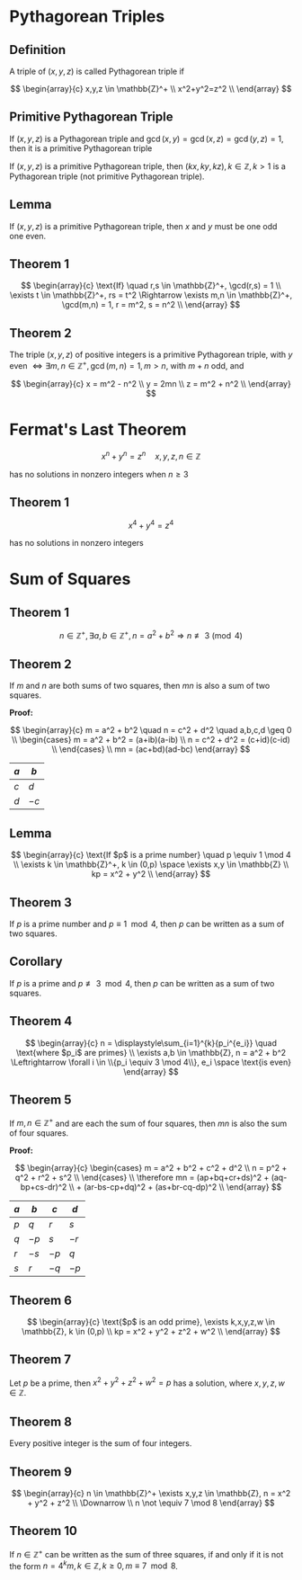 # Pythagorean Triples

## Definition

A triple of $(x,y,z)$ is called Pythagorean triple if

$$
\begin{array}{c}
    x,y,z \in \mathbb{Z}^+ \\
    x^2+y^2=z^2 \\
\end{array}
$$

## Primitive Pythagorean Triple

If $(x,y,z)$ is a Pythagorean triple and $\gcd(x,y) = \gcd(x,z) = \gcd(y,z) = 1$, then it is a primitive Pythagorean triple

If $(x,y,z)$ is a primitive Pythagorean triple, then $(kx,ky,kz), k \in \mathbb{Z}, k \gt 1$ is a Pythagorean triple (not primitive Pythagorean triple).

## Lemma

If $(x,y,z)$ is a primitive Pythagorean triple, then $x$ and $y$ must be one odd one even.

## Theorem 1

$$
\begin{array}{c}
    \text{If} \quad r,s \in \mathbb{Z}^+, \gcd(r,s) = 1 \\
    \exists t \in \mathbb{Z}^+, rs = t^2 \Rightarrow \exists m,n \in \mathbb{Z}^+, \gcd(m,n) = 1, r = m^2, s = n^2 \\
\end{array}
$$

## Theorem 2

The triple $(x,y,z)$ of positive integers is a primitive Pythagorean triple, with $y$ even $\Longleftrightarrow \exists m,n \in \mathbb{Z}^+, \gcd(m,n) = 1, m \gt n$, with $m + n$ odd, and

$$
\begin{array}{c}
    x = m^2 - n^2 \\
    y = 2mn \\
    z = m^2 + n^2 \\
\end{array}
$$

# Fermat's Last Theorem

$$
x^n + y^n = z^n \quad x,y,z,n \in \mathbb{Z}
$$

has no solutions in nonzero integers when $n \geq 3$

## Theorem 1

$$
x^4 + y^4 = z^4
$$

has no solutions in nonzero integers

# Sum of Squares

## Theorem 1

$$
n \in \mathbb{Z}^+, \exists a,b \in \mathbb{Z}^+, n = a^2 + b^2 \Rightarrow n \not \equiv 3 \pmod 4
$$

## Theorem 2

If $m$ and $n$ are both sums of two squares, then $mn$ is also a sum of two squares.

**Proof:**

$$
\begin{array}{c}
    m = a^2 + b^2 \quad n = c^2 + d^2 \quad a,b,c,d \geq 0 \\
    \begin{cases}
        m = a^2 + b^2 = (a+ib)(a-ib) \\
        n = c^2 + d^2 = (c+id)(c-id) \\
    \end{cases} \\
    mn = (ac+bd)(ad-bc)
\end{array}
$$

| $a$ | $b$  |
| --- | ---- |
| $c$ | $d$  |
| $d$ | $-c$ |

## Lemma

$$
\begin{array}{c}
    \text{If $p$ is a prime number} \quad p \equiv 1 \mod 4 \\
    \exists k \in \mathbb{Z}^+, k \in (0,p) \space \exists x,y \in \mathbb{Z} \\
    kp = x^2 + y^2 \\
\end{array}
$$

## Theorem 3

If $p$ is a prime number and $p \equiv 1 \mod 4$, then $p$ can be written as a sum of two squares.

## Corollary

If $p$ is a prime and $p \not \equiv 3 \mod 4$, then $p$ can be written as a sum of two squares.

## Theorem 4

$$
\begin{array}{c}
    n = \displaystyle\sum_{i=1}^{k}{p_i^{e_i}} \quad \text{where $p_i$ are primes} \\
    \exists a,b \in \mathbb{Z}, n = a^2 + b^2 \Leftrightarrow \forall i \in \\{p_i \equiv 3 \mod 4\\}, e_i \space \text{is even}
\end{array}
$$

## Theorem 5

If $m,n \in \mathbb{Z}^+$ and are each the sum of four squares, then $mn$ is also the sum of four squares.

**Proof:**

$$
\begin{array}{c}
    \begin{cases}
        m = a^2 + b^2 + c^2 + d^2 \\
        n = p^2 + q^2 + r^2 + s^2 \\
    \end{cases} \\
    \therefore mn = (ap+bq+cr+ds)^2 + (aq-bp+cs-dr)^2 \\
    + (ar-bs-cp+dq)^2 + (as+br-cq-dp)^2 \\
\end{array}
$$

| $a$ | $b$  | $c$  | $d$  |
| --- | ---- | ---- | ---- |
| $p$ | $q$  | $r$  | $s$  |
| $q$ | $-p$ | $s$  | $-r$ |
| $r$ | $-s$ | $-p$ | $q$  |
| $s$ | $r$  | $-q$ | $-p$ |

## Theorem 6

$$
\begin{array}{c}
    \text{$p$ is an odd prime}, \exists k,x,y,z,w \in \mathbb{Z}, k \in (0,p) \\
    kp = x^2 + y^2 + z^2 + w^2 \\
\end{array}
$$

## Theorem 7

Let $p$ be a prime, then $x^2 + y^2 + z^2 + w^2 = p$ has a solution, where $x,y,z,w \in \mathbb{Z}$.

## Theorem 8

Every positive integer is the sum of four integers.

## Theorem 9

$$
\begin{array}{c}
    n \in \mathbb{Z}^+ \exists x,y,z \in \mathbb{Z}, n = x^2 + y^2 + z^2 \\
    \Downarrow \\
    n \not \equiv 7 \mod 8
\end{array}
$$

## Theorem 10

If $n \in \mathbb{Z}^+$ can be written as the sum of three squares, if and only if it is not the form $n = 4^km, k \in \mathbb{Z}, k \geq 0, m \equiv 7 \mod 8$.